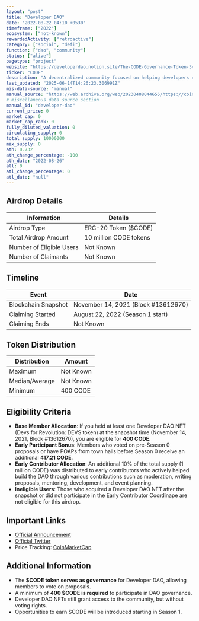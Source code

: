 ```yaml
---
layout: "post"
title: "Developer DAO"
date: "2022-08-22 04:10 +0530"
timeframe: ["2022"]
ecosystem: ["not-known"]
rewardedActivity: ["retroactive"]
category: ["social", "defi"]
function: ["dao", "community"]
status: ["alive"]
pagetype: "project"
website: "https://developerdao.notion.site/The-CODE-Governance-Token-3c1e14dbc6bd461fa07978bf37d04fd9"
ticker: "CODE"
description: "A decentralized community focused on helping developers embrace web3 and blockchain technology."
last_updated: "2025-06-14T14:26:23.306991Z"
mis-data-source: "manual"
manual_source: "https://web.archive.org/web/20230408044655/https://coinmarketcap.com/currencies/developer-dao-code/"
# miscellaneous data source section
manual_id: "developer-dao"
current_price: 0
market_cap: 0
market_cap_rank: 0
fully_diluted_valuation: 0
circulating_supply: 0
total_supply: 10000000
max_supply: 0
ath: 0.732
ath_change_percentage: -100
ath_date: "2022-08-26"
atl: 0
atl_change_percentage: 0
atl_date: "null"
---
```


## Airdrop Details

| Information              | Details                |
| ------------------------ | ---------------------- |
| Airdrop Type             | ERC-20 Token ($CODE)   |
| Total Airdrop Amount     | 10 million CODE tokens |
| Number of Eligible Users | Not Known              |
| Number of Claimants      | Not Known              |

## Timeline

| Event               | Date                                |
| ------------------- | ----------------------------------- |
| Blockchain Snapshot | November 14, 2021 (Block #13612670) |
| Claiming Started    | August 22, 2022 (Season 1 start)    |
| Claiming Ends       | Not Known                           |

## Token Distribution

| Distribution   | Amount    |
| -------------- | --------- |
| Maximum        | Not Known |
| Median/Average | Not Known |
| Minimum        | 400 CODE  |

## Eligibility Criteria

- **Base Member Allocation**: If you held at least one Developer DAO NFT (Devs for Revolution: DEVS token) at the snapshot time (November 14, 2021, Block #13612670), you are eligible for **400 CODE**.
- **Early Participant Bonus**: Members who voted on pre-Season 0 proposals or have POAPs from town halls before Season 0 receive an additional **417.21 CODE**.
- **Early Contributor Allocation**: An additional 10% of the total supply (1 million CODE) was distributed to early contributors who actively helped build the DAO through various contributions such as moderation, writing proposals, mentoring, development, and event planning.
- **Ineligible Users**: Those who acquired a Developer DAO NFT after the snapshot or did not participate in the Early Contributor Coordinape are not eligible for this airdrop.

## Important Links

- [Official Announcement](https://developerdao.notion.site/The-CODE-Governance-Token-3c1e14dbc6bd461fa07978bf37d04fd9)
- [Official Twitter](https://twitter.com/developer_dao)
- Price Tracking: [CoinMarketCap](https://web.archive.org/web/20230408044655/https://coinmarketcap.com/currencies/developer-dao-code/)

## Additional Information

- The **$CODE token serves as governance** for Developer DAO, allowing members to vote on proposals.
- A minimum of **400 $CODE is required** to participate in DAO governance.
- Developer DAO NFTs still grant access to the community, but without voting rights.
- Opportunities to earn $CODE will be introduced starting in Season 1.